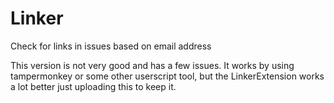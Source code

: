 # Linker
Check for links in issues based on email address

This version is not very good and has a few issues. It works by using tampermonkey or some other userscript tool, but the LinkerExtension works a lot better just uploading this to keep it.
